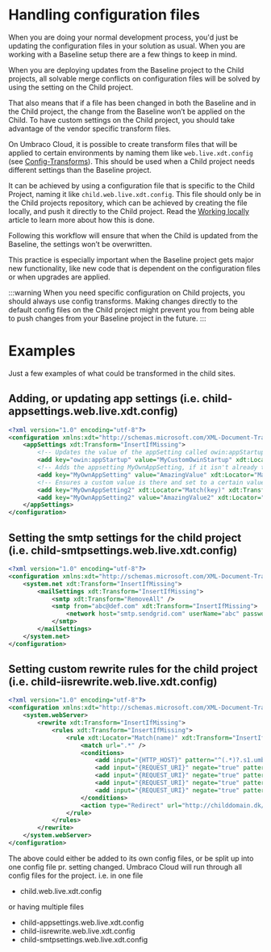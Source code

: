 # Handling configuration files

When you are doing your normal development process, you'd just be updating the configuration files in your solution as usual. When you are working with a Baseline setup there are a few things to keep in mind.

When you are deploying updates from the Baseline project to the Child projects, all solvable merge conflicts on configuration files will be solved by using the setting on the Child project. 

That also means that if a file has been changed in both the Baseline and in the Child project, the change from the Baseline won’t be applied on the Child. To have custom settings on the Child project, you should take advantage of the vendor specific transform files. 

On Umbraco Cloud, it is possible to create transform files that will be applied to certain environments by naming them like `web.live.xdt.config` (see [Config-Transforms](../../Set-Up/Config-Transforms/)). This should be used when a Child project needs different settings than the Baseline project. 

It can be achieved by using a configuration file that is specific to the Child Project, naming it like `child.web.live.xdt.config`. This file should only be in the Child projects repository, which can be achieved by creating the file locally, and push it directly to the Child project. Read the [Working locally](../../../Set-Up/Working-Locally) article to learn more about how this is done.

Following this workflow will ensure that when the Child is updated from the Baseline, the settings won’t be overwritten.

This practice is especially important when the Baseline project gets major new functionality, like new code that is dependent on the configuration files or when upgrades are applied.

:::warning
When you need specific configuration on Child projects, you should always use config transforms. Making changes directly to the default config files on the Child project might prevent you from being able to push changes from your Baseline project in the future.
:::

# Examples
Just a few examples of what could be transformed in the child sites. 
## Adding, or updating app settings (i.e. child-appsettings.web.live.xdt.config)

```xml
<?xml version="1.0" encoding="utf-8"?>
<configuration xmlns:xdt="http://schemas.microsoft.com/XML-Document-Transform">
	<appSettings xdt:Transform="InsertIfMissing">
        <!-- Updates the value of the appSetting called owin:appStartup -->
        <add key="owin:appStartup" value="MyCustomOwinStartup" xdt:Locator="Match(key)" xdt:Transform="SetAttributes(value)" />
        <!-- Adds the appsetting MyOwnAppSetting, if it isn't already there -->
        <add key="MyOwnAppSetting" value="AmazingValue" xdt:Locator="Match(key)" xdt:Transform="InsertIfMissing" />
        <!-- Ensures a custom value is there and set to a certain value (remove and add) -->
        <add key="MyOwnAppSetting2" xdt:Locator="Match(key)" xdt:Transform="RemoveAll" />
        <add key="MyOwnAppSetting2" value="AmazingValue2" xdt:Locator="Match(key)" xdt:Transform="InsertIfMissing" />
	</appSettings>
</configuration>
```

## Setting the smtp settings for the child project (i.e. child-smtpsettings.web.live.xdt.config)

```xml
<?xml version="1.0" encoding="utf-8"?>
<configuration xmlns:xdt="http://schemas.microsoft.com/XML-Document-Transform">
	<system.net xdt:Transform="InsertIfMissing">
		<mailSettings xdt:Transform="InsertIfMissing">
            <smtp xdt:Transform="RemoveAll" />
			<smtp from="abc@def.com" xdt:Transform="InsertIfMissing">
				<network host="smtp.sendgrid.com" userName="abc" password="def" />
			</smtp>
		</mailSettings>
	</system.net>
</configuration>
```

## Setting custom rewrite rules for the child project (i.e. child-iisrewrite.web.live.xdt.config)

```xml
<?xml version="1.0" encoding="utf-8"?>
<configuration xmlns:xdt="http://schemas.microsoft.com/XML-Document-Transform">
    <system.webServer>
        <rewrite xdt:Transform="InsertIfMissing">
            <rules xdt:Transform="InsertIfMissing">
                <rule xdt:Locator="Match(name)" xdt:Transform="InsertIfMissing" name="Redirects umbraco.io to actual domain" stopProcessing="true">
                    <match url=".*" />
                    <conditions>
                        <add input="{HTTP_HOST}" pattern="^(.*)?.s1.umbraco.io$" />
                        <add input="{REQUEST_URI}" negate="true" pattern="^/umbraco" />
                        <add input="{REQUEST_URI}" negate="true" pattern="^/DependencyHandler.axd" />
                        <add input="{REQUEST_URI}" negate="true" pattern="^/App_Plugins" />
                        <add input="{REQUEST_URI}" negate="true" pattern="localhost" />
                    </conditions>
                    <action type="Redirect" url="http://childdomain.dk/{R:0}" appendQueryString="true" redirectType="Permanent" />
                </rule>
            </rules>
        </rewrite>
    </system.webServer>
</configuration>
```

The above could either be added to its own config files, or be split up into one config file pr. setting changed. Umbraco Cloud will run through all config files for the project.
i.e. in one file
- child.web.live.xdt.config

or having multiple files
- child-appsettings.web.live.xdt.config
- child-iisrewrite.web.live.xdt.config
- child-smtpsettings.web.live.xdt.config
